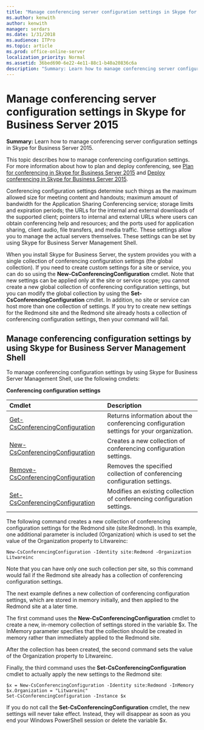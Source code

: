 ```yaml
---
title: "Manage conferencing server configuration settings in Skype for Business Server 2015"
ms.author: kenwith
author: kenwith
manager: serdars
ms.date: 1/31/2018
ms.audience: ITPro
ms.topic: article
ms.prod: office-online-server
localization_priority: Normal
ms.assetid: 36bed690-6e22-4e11-88c1-b40a20836c6a
description: "Summary: Learn how to manage conferencing server configuration settings in Skype for Business Server 2015."
---
```


# Manage conferencing server configuration settings in Skype for Business Server 2015
 
**Summary:** Learn how to manage conferencing server configuration settings in Skype for Business Server 2015.
  
This topic describes how to manage conferencing configuration settings. For more information about how to plan and deploy conferencing, see [Plan for conferencing in Skype for Business Server 2015](../../plan-your-deployment/conferencing/conferencing.md) and [Deploy conferencing in Skype for Business Server 2015](../../deploy-1/deploy-conferencing/deploy-conferencing.md).
  
Conferencing configuration settings determine such things as the maximum allowed size for meeting content and handouts; maximum amount of bandwidth for the Application Sharing Conferencing service; storage limits and expiration periods; the URLs for the internal and external downloads of the supported client; pointers to internal and external URLs where users can obtain conferencing help and resources; and the ports used for application sharing, client audio, file transfers, and media traffic. These settings allow you to manage the actual servers themselves. These settings can be set by using Skype for Business Server Management Shell.
  
When you install Skype for Business Server, the system provides you with a single collection of conferencing configuration settings (the global collection). If you need to create custom settings for a site or service, you can do so using the **New-CsConferencingConfiguration** cmdlet. Note that new settings can be applied only at the site or service scope; you cannot create a new global collection of conferencing configuration settings, but you can modify the global collection by using the **Set-CsConferencingConfiguration** cmdlet. In addition, no site or service can host more than one collection of settings. If you try to create new settings for the Redmond site and the Redmond site already hosts a collection of conferencing configuration settings, then your command will fail.
  
## Manage conferencing configuration settings by using Skype for Business Server Management Shell

To manage conferencing configuration settings by using Skype for Business Server Management Shell, use the following cmdlets:
  
**Conferencing configuration settings**

|**Cmdlet**|**Description**|
|:-----|:-----|
|[Get-CsConferencingConfiguration](../../manage/management-shell/get-csconferencingconfiguration.md) <br/> |Returns information about the conferencing configuration settings for your organization.  <br/> |
|[New-CsConferencingConfiguration](../../manage/management-shell/new-csconferencingconfiguration.md) <br/> |Creates a new collection of conferencing configuration settings.  <br/> |
|[Remove-CsConferencingConfiguration](../../manage/management-shell/remove-csconferencingconfiguration.md) <br/> |Removes the specified collection of conferencing configuration settings.  <br/> |
|[Set-CsConferencingConfiguration](../../manage/management-shell/set-csconferencingconfiguration.md) <br/> |Modifies an existing collection of conferencing configuration settings.  <br/> |
   
The following command creates a new collection of conferencing configuration settings for the Redmond site (site:Redmond). In this example, one additional parameter is included (Organization) which is used to set the value of the Organization property to Litwareinc: 
  
```
New-CsConferencingConfiguration -Identity site:Redmond -Organization Litwareinc

```

Note that you can have only one such collection per site, so this command would fail if the Redmond site already has a collection of conferencing configuration settings. 
  
The next example defines a new collection of conferencing configuration settings, which are stored in memory initially, and then applied to the Redmond site at a later time. 
  
The first command uses the **New-CsConferencingConfiguration** cmdlet to create a new, in-memory collection of settings stored in the variable $x. The InMemory parameter specifies that the collection should be created in memory rather than immediately applied to the Redmond site.
  
After the collection has been created, the second command sets the value of the Organization property to Litwareinc. 
  
Finally, the third command uses the **Set-CsConferencingConfiguration** cmdlet to actually apply the new settings to the Redmond site:
  
```
$x = New-CsConferencingConfiguration -Identity site:Redmond -InMemory
$x.Organization = "Litwareinc"
Set-CsConferencingConfiguration -Instance $x

```

If you do not call the **Set-CsConferencingConfiguration** cmdlet, the new settings will never take effect. Instead, they will disappear as soon as you end your Windows PowerShell session or delete the variable $x.
  

